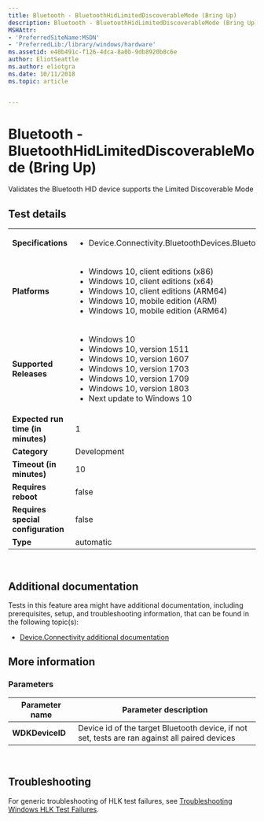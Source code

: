 ```yaml
---
title: Bluetooth - BluetoothHidLimitedDiscoverableMode (Bring Up)
description: Bluetooth - BluetoothHidLimitedDiscoverableMode (Bring Up)
MSHAttr:
- 'PreferredSiteName:MSDN'
- 'PreferredLib:/library/windows/hardware'
ms.assetid: e40b491c-f126-4dca-8a0b-9db8920b8c6e
author: EliotSeattle
ms.author: eliotgra
ms.date: 10/11/2018
ms.topic: article


---
```


# <span id="p_hlk_test.950da6ae-fffb-42b1-9b5c-56e27a1c10b2"></span>Bluetooth - BluetoothHidLimitedDiscoverableMode (Bring Up)


Validates the Bluetooth HID device supports the Limited Discoverable Mode

## Test details
|||
|---|---|
| **Specifications**  | <ul><li>Device.Connectivity.BluetoothDevices.BluetoothHidLimitedDiscoverableMode</li></ul> |  
| **Platforms**   | <ul><li>Windows 10, client editions (x86)</li><li>Windows 10, client editions (x64)</li><li>Windows 10, client editions (ARM64)</li><li>Windows 10, mobile edition (ARM)</li><li>Windows 10, mobile edition (ARM64)</li></ul> |
| **Supported Releases** | <ul><li>Windows 10</li><li>Windows 10, version 1511</li><li>Windows 10, version 1607</li><li>Windows 10, version 1703</li><li>Windows 10, version 1709</li><li>Windows 10, version 1803</li><li>Next update to Windows 10</li></ul> |
|**Expected run time (in minutes)**| 1 |
|**Category**| Development |
|**Timeout (in minutes)**| 10 |
|**Requires reboot**| false |
|**Requires special configuration**| false |
|**Type**| automatic |

 

## <span id="Additional_documentation"></span><span id="additional_documentation"></span><span id="ADDITIONAL_DOCUMENTATION"></span>Additional documentation


Tests in this feature area might have additional documentation, including prerequisites, setup, and troubleshooting information, that can be found in the following topic(s):

-   [Device.Connectivity additional documentation](device-connectivity-additional-documentation.md)

## <span id="More_information"></span><span id="more_information"></span><span id="MORE_INFORMATION"></span>More information


### <span id="Parameters"></span><span id="parameters"></span><span id="PARAMETERS"></span>Parameters

| Parameter name  | Parameter description                                                                          |
|-----------------|------------------------------------------------------------------------------------------------|
| **WDKDeviceID** | Device id of the target Bluetooth device, if not set, tests are ran against all paired devices |

 

## <span id="Troubleshooting"></span><span id="troubleshooting"></span><span id="TROUBLESHOOTING"></span>Troubleshooting


For generic troubleshooting of HLK test failures, see [Troubleshooting Windows HLK Test Failures](..\user\troubleshooting-windows-hlk-test-failures.md).

 

 






